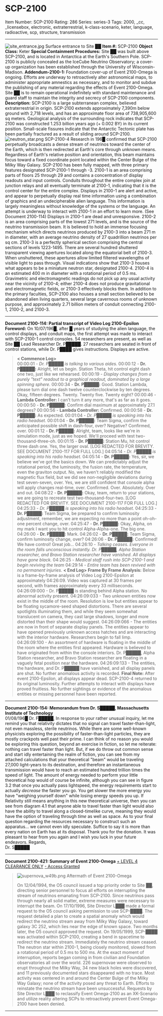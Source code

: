 # SCP-2100
Item Number: SCP-2100
Rating: 286
Series: series-3
Tags: 2000, _cc, _licensebox, electronic, extraterrestrial, k-class-scenario, keter, language, radioactive, scp, structure, transmission

---

![site_entrance.jpg](https://scp-wiki.wdfiles.com/local--files/scp-2100/site_entrance.jpg)
Surface entrance to Site ██
**Item #:** SCP-2100
**Object Class:** Keter
**Special Containment Procedures:** Site ██ was built above SCP-2100, and is located in Antarctica at the Earth's Southern Pole. SCP-2100 is publicly concealed as the IceCube Neutrino Observatory; a cover-up organization has been established through the University of Wisconsin-Madison.
**Addendum-2100-1:** Foundation cover-up of Event 2100-Omega is ongoing. Efforts are underway to retroactively alter astronomical maps, to administer appropriate amnestics as necessary, and to monitor and subdue the publishing of any material regarding the effects of Event 2100-Omega.
Site ██ is to remain operational indefinitely with standard maintenance and guard staff to maintain the integrity and secrecy of SCP-2100 components.
**Description:** SCP-2100 is a large subterranean complex, believed extraterrestrial in origin. SCP-2100 extends approximately 7,390m below ground with 2,718 levels, and has an approximate floor area of 738,905,600 sq meters. Geological analysis of the surrounding rock indicates that SCP-2100 was constructed 1.253 billion years ago (+ 0.002 BY) in its current position. Small-scale fissures indicate that the Antarctic Tectonic plate has been partially fractured as a result of sliding around SCP-2100.
![neutron_star.png](https://scp-wiki.wdfiles.com/local--files/scp-2100/neutron_star.png)
SCP-2100-4
Research in 196█ confirmed that SCP-2100 perpetually broadcasts a dense stream of neutrinos toward the center of the Earth, which is then redirected at Earth's core through unknown means. Regardless of Earth's relative position and orientation, this beam maintains focus toward a fixed coordinate point located within the Center Bulge of the Milky Way Galaxy.
SCP-2100 has been fully mapped, with three primary features designated SCP-2100-1 through -3. 2100-1 is an area comprising parts of floors 25 through 29 and contains a concentration of display readouts and input controls. Conduits throughout the entire complex join at junction relays and all eventually terminate at 2100-1, indicating that it is the control center for the entire complex. Displays in 2100-1 are alert and active, and appear to perpetually display real time information using a combination of graphics and an undecipherable alien language. This information is largely meaningless without knowledge of the systems or the language. An attempt is underway to interact with 2100-1 in an effort to learn more. (See Document 2100-114) Displays in 2100-1 are dead and unresponsive.
2100-2 is an area comprising parts of the lowest 271 levels, and is the source of the neutrino transmission beam. It is believed to hold an immense focusing mechanism which directs neutrinos produced by 2100-3 into a beam 271 m in diameter, with an average neutrino density of 27 quadrillion neutrinos per sq cm.
2100-3 is a perfectly spherical section comprising the central sections of levels 1223-1495. There are several hundred shuttered transparent viewing apertures located along the equatorial belt of 2100-3. When unshuttered, these apertures allow limited filtered wavelengths of visible light to pass through. Visual indications show that 2100-3 houses what appears to be a miniature neutron star, designated 2100-4. 2100-4 is an estimated 400 m in diameter with a rotational period of 0.5 ms. Gravimetric and electromagnetic readings do not pick up any usual activity near the vicinity of 2100-4; either 2100-4 does not produce gravitational and electromagnetic fields, or 2100-3 effectively blocks them.
In addition to the primary faculties, SCP-2100 also houses a small section believed to be abandoned alien living quarters, several large cavernous rooms of unknown purpose, and approximately 2.71 billion meters of conduit connecting 2100-1, 2100-2, and 2100-3.
* * *
**Document 2100-114: Partial transcript of Video Log 2100-Epsilon**
**Foreword:** On 10/07/196█, after █ years of studying the alien language, the control displays, and conduit maps, the first attempt was made to interact with SCP-2100-1 control consoles. 54 researchers are present, as well as Site ██ Lead Researcher Dr. P█████. 27 researchers are seated in front of control stations, while Dr. P████ gives instructions. Displays are active.
> **< Commence Log>**  
>  00:00:01 - _Dr. P█████ is talking to various aides._
> 00:00:12 - **Dr. P█████:** Alright, let us begin. Station Theta, hit control eight dash one two, just like we rehearsed.
> 00:00:19 - _Display changes from a purely "text" readout to a graphical readout, dominated by a large spinning sphere._
> 00:00:34 - **Dr. P█████:** Good. Station Lambda, please turn dial one dash twelve counterclockwise by ten degrees. Okay, fifteen degrees. Twenty. Twenty five. Twenty eight?
> 00:00:46 - **Lambda Controller:** I can't turn it any more, that's as far as it goes.
> 00:00:50 - **Dr. P█████:** Confirm dial maximum at approximately 27.1 degrees?
> 00:00:56 - **Lambda Controller:** Confirmed.
> 00:00:58 - **Dr. P█████:** As expected.
> 00:01:04 - _Dr. P█████ is speaking into his radio headset._
> 00:01:04 - **Dr. P█████:** Team Sigma, confirm the anticipated possible shift in dash-four, over? Negative? Confirmed, over.
> 00:01:12 - **Dr. P█████:** Alright, team, looks like we're in simulation mode, just as we hoped. We'll proceed with test two-thousand-three-oh.
> 00:01:15 - **Dr. P█████:** Station Mu, hit control three dash one. Yes, the larger oval.
> [LOG REDACTED FOR BREVITY. SEE DOCUMENT 2100-117 FOR FULL LOG.]
> 04:05:14 - _Dr. P█████ is speaking into his radio headset._
> 04:05:14 - **Dr. P█████:** Yes, sir, we believe we've got the basics down. We can predictably adjust the rotational period, the luminosity, the fusion rate, the temperature, even the graviton output. No, we haven't reliably modified the magnetic flux field, but we did see non-negligible deviations during test seven-seven, over. Yes, we are still confident that console alpha will apply changes real-time, over. Confirmed. Over. Absolutely. Over and out.
> 04:08:22 - **Dr. P█████:** Okay, team, return to your stations, we are going to recreate test two-thousand-four-two.
> [LOG REDACTED FOR BREVITY. SEE DOCUMENT 2100-117 FOR FULL LOG.]
> 04:25:33 - _Dr. P█████ is speaking into his radio headset._
> 04:25:33 - **Dr. P█████:** Team Sigma, be prepared to confirm luminosity adjustment, remember, we are expecting no more than a point oh-oh-one percent change, over.
> 04:25:47 - **Dr. P█████:** Okay, Alpha, on my mark I want you to hit control Alpha-Alpha-one. The big one.
> 04:26:00 - **Dr. P█████:** Mark.
> 04:26:02 - **Dr. P█████:** Team Sigma, confirm luminosity change, over?
> 04:26:06 - **Dr. P█████:** Confirmed! We have control! Great job…
> 04:26:10 - _Talking ceases. Everyone in the room falls unconscious instantly. Dr. P█████, Alpha Station researcher, and Bravo Station researcher have vanished. All displays have gone black._
> 04:26:25 - _Medical staff rush into SCP-2100-1 and begin reviving the team_
> 04:29:14 - _Entire team has been revived with no permanent injuries._
> **< End Log>**
**Frame By Frame Analysis:** Below is a frame-by-frame analysis of Video Log 2100-Epsilon at approximately 04:26:09. Video was captured at 30 frames per second, with frames approximately every 33 milliseconds.
> 04:26:09:000 - Dr. P█████ is standing behind Alpha station. No abnormal activity present.
> 04:26:09:033 - Two unknown entities now exist in the middle of the room. Resolution is low but entities appear to be floating sycamore-seed shaped distortions. There are several spotlights illuminating them, and while they seem somewhat translucent on camera, they cast large shadows, longer and more distorted than their shape would suggest.
> 04:26:09:066 - The entities are now in front of separate display panels. The entities appear to have opened previously unknown access hatches and are interacting with the interior hardware. Researchers begin to fall limp.
> 04:26:09:100 - An assortment of hardware is floating in the middle of the room where the entities first appeared. Hardware is believed to have originated from within the console interiors. Dr. P█████, Alpha Station researcher, and Bravo Station researcher are floating in a vaguely fetal position near the hardware.
> 04:26:09:133 - The entities, the hardware, and Dr. P█████ have vanished, and all display panels are shut. No further anomalous activity is recorded.
**Final Note:** After event 2100-Epsilon, all displays appear dead. SCP-2100-4 returned to its original luminosity. Further attempts to interact with displays have proved fruitless. No further sightings or evidence of the anomalous entities or missing personnel have been reported.
* * *
**Document 2100-154: Memorandum from Dr. S█████, Massachusetts Institute of Technology**  
01/08/196█
Dr. F█████,
In response to your rather unusual inquiry, let me remind you that relativity dictates that no signal can travel faster-than-light, not even massless, sterile neutrinos. While there are some well-known physicists exploring the possibility of faster-than-light particles, they are mostly crackpots well past their prime. I can think of no reason you would be exploring this question, beyond an exercise in fiction, so let me reiterate: nothing can travel faster than light.
But, if we do throw out common sense and start idly entertaining the realm of fiction, you can see from my attached calculations that your theoretical "beam" would be traveling 27,000 light-years to its destination, and therefore an instantaneous transmission would have to reach an estimated hundred trillion times the speed of light. The amount of energy needed to perform your little theoretical hop would of course be infinite, although you can see in figure 3.2 that once you actually pass lightspeed, the energy requirements start to actually _decrease_ the faster you go. You get slower the more energy you have "weighing yourself down" while losing energy speeds you up. If Relativity still means anything in this new theoretical universe, then you can see from diagram 4.1 that anyone able to travel faster than light would also have the ability to travel along a closed-timelike curve, meaning they would have the option of traveling through _time_ as well as space. As to your final question regarding the resources necessary to construct such an apparatus… we cannot even idly speculate. Suffice to say it is more than every nation on Earth has at its disposal.
Thank you for the donation. It was pleasant to hear from you again and I wish you luck in your future endeavors.
Regards,  
Dr. S█████
* * *
**Document 2100-421: Summary of Event 2100-Omega**
[\+ LEVEL 4 CLEARANCE ONLY](javascript:;)
[\- Access Granted](javascript:;)
> ![supernova_w49b.png](https://scp-wiki.wdfiles.com/local--files/scp-2100/supernova_w49b.png)
> Aftermath of Event 2100-Omega
>   
>  On 12/04/1994, the O5 council issued a top priority order to Site ██, directing senior personnel to focus all efforts on interrupting the stream of neutrinos emanating from SCP-2100. Since neutrinos pass through nearly all solid matter, extreme measures were necessary to interrupt the beam. On 17/10/1996, Site Director L███ made a formal request to the O5 council asking permission to use SCP-████. The request detailed a plan to create a spatial anomaly which would redirect the neutrino stream away from Milky Way Galaxy, toward galaxy 3C 252, which lies near the edge of known space. Two months later, the O5 council approved the request. On 19/05/1999, SCP-████ was activated within SCP-2100, creating a bend in spacetime to redirect the neutrino stream. Immediately the neutrino stream ceased. The neutron star within 2100-1, being closely monitored, slowed from a rotational period of 0.5 ms to 500 ms. At the exact moment of interruption, reports began coming in from civilian and Foundation observatories all over the world. 226 supernovae were observed to erupt throughout the Milky Way, 34 new black holes were discovered, and 11 previously documented stars disappeared with no trace. Most activity was centered in and around the Center Bulge of the Milky Way Galaxy; none of the activity posed any threat to Earth. 
> Efforts to reinstate the neutrino stream have been unsuccessful.
> Requests by Site Director L███ to reclassify Event Omega-2100 as an XK-Scenario and utilize reality altering SCPs to retroactively prevent Event Omega-2100 have been denied.
* * *